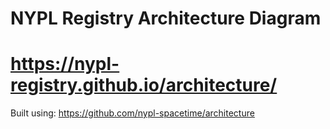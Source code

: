 # NYPL Registry Architecture Diagram

# https://nypl-registry.github.io/architecture/

Built using: https://github.com/nypl-spacetime/architecture
